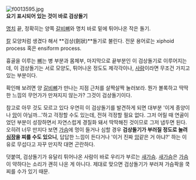 ![f0013595.jpg](//rv.wkcdn.net/http://rigvedawiki.net/r1/pds/f0013595.jpg)  
**요기 표시되어 있는 것이 바로 검상돌기**

[명치](%EB%AA%85%EC%B9%98.md) 끝, 정확히는 양쪽
[갈비뼈](%EA%B0%88%EB%B9%84%EB%BC%88.md)와 명치 바로 밑에 튀어나온 작은 돌기.

[칼](%EC%B9%BC.md) 모양처럼 생겼다 해서 **검상(劍狀)**돌기로 불린다. 전문 용어로는 xiphoid process 혹은
ensiform process.

흉골을 이루는 [뼈](%EB%BC%88.md)는 병 부분과 몸체부, 마지막으로 끝부분인 이 검상돌기로 이루어지는데, 이 검상돌기는 서로
모양도, 튀어나온 정도도 제각각이나, [사람](%EC%82%AC%EB%9E%8C.md)이라면 무조건 가지고 있는 부분이다.

확인해 보려면 양 [갈비뼈](%EA%B0%88%EB%B9%84%EB%BC%88.md)가 만나는 지점 근처를 살짝살짝 눌러보라. 뭔가
볼록하고 딱딱한 느낌의 무언가가 만져지지 않는가? 그것이 검상돌기이다.

참고로 아무 것도 모르고 있다 우연히 이 검상돌기를 발견하게 되면 대부분 '이게 종양이나 [암](%EC%95%94.md)이
아닐까…'하고 걱정할 수도 있는데, 전혀 걱정할 필요 없다. 그저 어릴 때 연골이었던 부분이 성장하면서 자연스럽게 경질화 돼서 딱딱해진
것이므로 그저 냅두면 된다. 오히려 너무 만지다 보면 [가슴](%EA%B0%80%EC%8A%B4.md)에 멍이 들거나 심할 경우
**검상돌기가 부러질 정도로 눌려 [심장](%EC%8B%AC%EC%9E%A5.md)을 찌를 수도 있으니**, 답답한 느낌이 든다거나
'이거 진짜 [암](%EC%95%94.md)같은 거 아냐?' 하는 이유로 무섭다고 자꾸 만지작 대면 곤란하다.

덧붙여, 검상돌기가 유달리 튀어나온 사람이 바로 우리가 부르는 [새가슴](%EC%83%88%EA%B0%80%EC%8A%B4.md).
[새가슴](%EC%83%88%EA%B0%80%EC%8A%B4.md)은 [가슴](%EA%B0%80%EC%8A%B4.md)이 약하다는
소리가 괜히 나온 게 아니다. 제대로 맞으면 검상돌기가 부러져 가슴팍을 쿡 찌를 수가 있기 때문.


